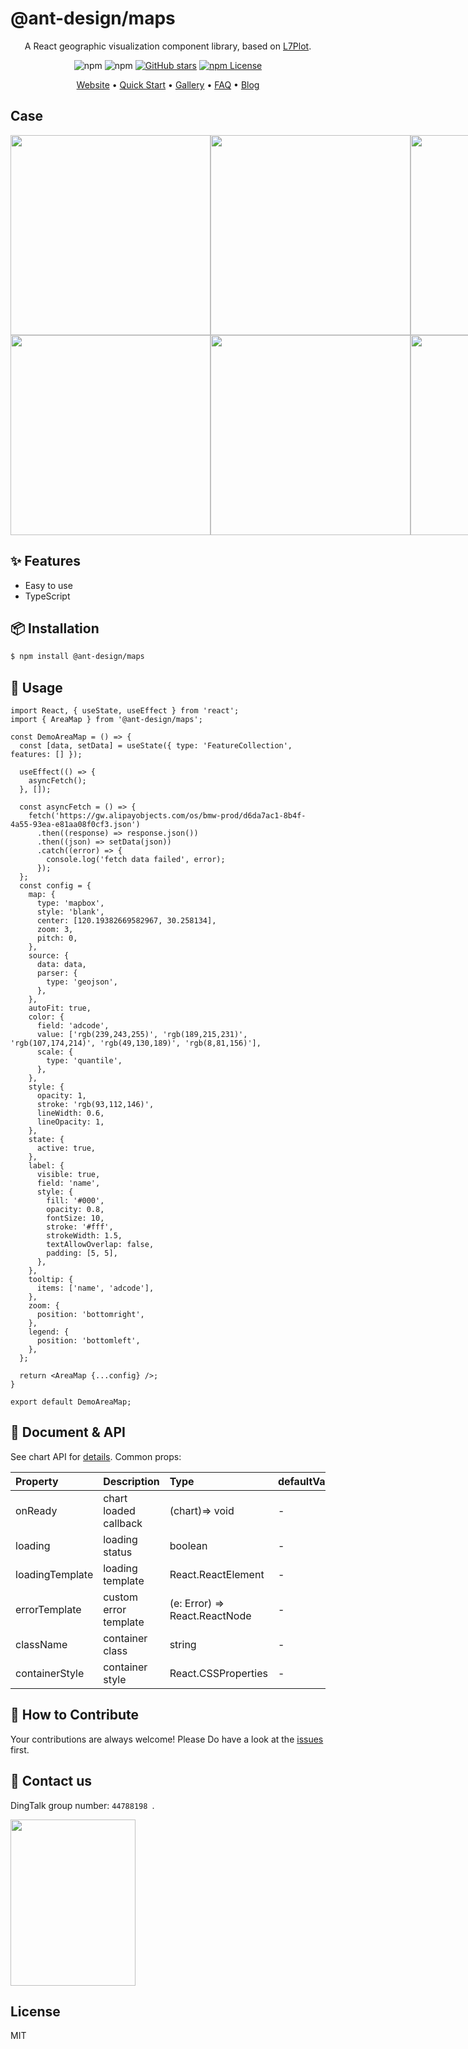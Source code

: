 # @ant-design/maps

<div align="center">

A React geographic visualization component library, based on [L7Plot](https://github.com/antvis/L7Plot).

![npm](https://img.shields.io/npm/v/@ant-design/maps)
![npm](https://img.shields.io/npm/dm/@ant-design/maps)
[![GitHub stars](https://img.shields.io/github/stars/ant-design/ant-design-charts)](https://github.com/ant-design/ant-design-charts/stargazers)
[![npm License](https://img.shields.io/npm/l/@ant-design/charts.svg)](https://www.npmjs.com/package/@ant-design/charts)

<p align="center">
  <a href="https://charts.ant.design/">Website</a> •
  <a href="https://charts.ant.design/en/docs/manual/getting-started">Quick Start</a> •
  <a href="https://charts.ant.design/en/examples/gallery">Gallery</a> •
  <a href="https://charts.ant.design/en/docs/manual/faq">FAQ</a> •
  <a href="https://www.yuque.com/antv/g2plot">Blog</a>
</p>

</div>

## Case
<div style="display: flex;flex-direction: row;">
  <img src="https://gw.alipayobjects.com/zos/antfincdn/xX10CNIu4b/8a064058-518e-4860-af54-58ca17cae985.png" width=320 />
  <img src="https://gw.alipayobjects.com/zos/antfincdn/wRiG4Cl1tB/9c40912e-13f2-42c6-a580-e86160b35962.png" width=320 />
  <img src="https://gw.alipayobjects.com/zos/antfincdn/tX2zfzui76/821b3d1d-421c-4f09-a44e-53422db302f6.png" width=320 />
</div>  
<div style="display: flex;flex-direction: row;">
  <img src="https://gw.alipayobjects.com/zos/antfincdn/qgKi3OxQVE/4553729d-c2ce-490b-aebb-ea948bef7f2e.png" width=320 />
  <img src="https://gw.alipayobjects.com/zos/antfincdn/fA50QqeP%24T/a5031ad0-7786-4183-bf23-e66dbdf52fe5.png" width=320 />
  <img src="https://gw.alipayobjects.com/zos/antfincdn/t5BQDH5Jp8/dbcddc7e-5ff9-4d3b-af9b-2d86f40b626a.png" width=320 />
</div>  

## ✨ Features

- Easy to use
- TypeScript


## 📦 Installation

```bash | pure
$ npm install @ant-design/maps
```


## 🔨 Usage

```tsx | pure
import React, { useState, useEffect } from 'react';
import { AreaMap } from '@ant-design/maps';

const DemoAreaMap = () => {
  const [data, setData] = useState({ type: 'FeatureCollection', features: [] });

  useEffect(() => {
    asyncFetch();
  }, []);

  const asyncFetch = () => {
    fetch('https://gw.alipayobjects.com/os/bmw-prod/d6da7ac1-8b4f-4a55-93ea-e81aa08f0cf3.json')
      .then((response) => response.json())
      .then((json) => setData(json))
      .catch((error) => {
        console.log('fetch data failed', error);
      });
  };
  const config = {
    map: {
      type: 'mapbox',
      style: 'blank',
      center: [120.19382669582967, 30.258134],
      zoom: 3,
      pitch: 0,
    },
    source: {
      data: data,
      parser: {
        type: 'geojson',
      },
    },
    autoFit: true,
    color: {
      field: 'adcode',
      value: ['rgb(239,243,255)', 'rgb(189,215,231)', 'rgb(107,174,214)', 'rgb(49,130,189)', 'rgb(8,81,156)'],
      scale: {
        type: 'quantile',
      },
    },
    style: {
      opacity: 1,
      stroke: 'rgb(93,112,146)',
      lineWidth: 0.6,
      lineOpacity: 1,
    },
    state: {
      active: true,
    },
    label: {
      visible: true,
      field: 'name',
      style: {
        fill: '#000',
        opacity: 0.8,
        fontSize: 10,
        stroke: '#fff',
        strokeWidth: 1.5,
        textAllowOverlap: false,
        padding: [5, 5],
      },
    },
    tooltip: {
      items: ['name', 'adcode'],
    },
    zoom: {
      position: 'bottomright',
    },
    legend: {
      position: 'bottomleft',
    },
  };

  return <AreaMap {...config} />;
}

export default DemoAreaMap;
```


## 📜 Document & API

See chart API for [details](https://charts.ant.design/zh/docs/map-api/plot-api). Common props:

| Property | Description | Type | defaultValue |
| :--- | :--- | :--- | :--- |
| onReady | chart loaded callback | (chart)=> void | - |
| loading | loading status | boolean | - |
| loadingTemplate | loading template | React.ReactElement | - |
| errorTemplate | custom error template | (e: Error) => React.ReactNode | - |
| className | container class | string | - |
| containerStyle | container style | React.CSSProperties | - |


## 🤝 How to Contribute

Your contributions are always welcome! Please Do have a look at the [issues](https://github.com/ant-design/ant-design-charts/issues) first.


## 📧 Contact us

DingTalk group number: `44788198 `.

<img src="https://gw.alipayobjects.com/zos/antfincdn/bi1LxWeIEj/32f85bbf-a06e-4046-96e5-417126bffeaf.png" width="200" height="266" />


## License

MIT
